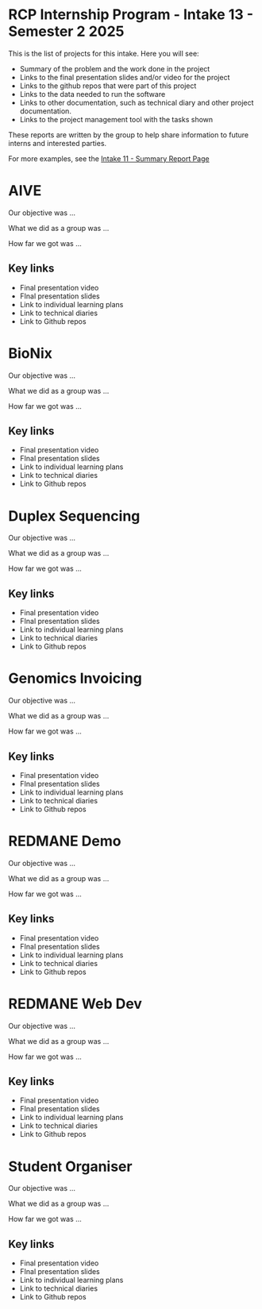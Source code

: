 # RCP Internship Program - Intake 13 - Semester 2 2025

This is the list of projects for this intake. Here you will see:
- Summary of the problem and the work done in the project
- Links to the final presentation slides and/or video for the project
- Links to the github repos that were part of this project
- Links to the data needed to run the software
- Links to other documentation, such as technical diary and other project documentation.
- Links to the project management tool with the tasks shown

These reports are written by the group to help share information to future interns and interested parties.

For more examples, see the [Intake 11 - Summary Report Page](https://wehi-researchcomputing.github.io/intakes/11-Summer-2024-2025/)

# AIVE

Our objective was ...

What we did as a group was ...

How far we got was ...

## Key links
- Final presentation video
- FInal presentation slides
- Link to individual learning plans
- Link to technical diaries
- Link to Github repos

# BioNix

Our objective was ...

What we did as a group was ...

How far we got was ...

## Key links
- Final presentation video
- FInal presentation slides
- Link to individual learning plans
- Link to technical diaries
- Link to Github repos

# Duplex Sequencing

Our objective was ...

What we did as a group was ...

How far we got was ...

## Key links
- Final presentation video
- FInal presentation slides
- Link to individual learning plans
- Link to technical diaries
- Link to Github repos

# Genomics Invoicing

Our objective was ...

What we did as a group was ...

How far we got was ...

## Key links
- Final presentation video
- FInal presentation slides
- Link to individual learning plans
- Link to technical diaries
- Link to Github repos

# REDMANE Demo
Our objective was ...

What we did as a group was ...

How far we got was ...

## Key links
- Final presentation video
- FInal presentation slides
- Link to individual learning plans
- Link to technical diaries
- Link to Github repos

# REDMANE Web Dev
Our objective was ...

What we did as a group was ...

How far we got was ...

## Key links
- Final presentation video
- FInal presentation slides
- Link to individual learning plans
- Link to technical diaries
- Link to Github repos

# Student Organiser
Our objective was ...

What we did as a group was ...

How far we got was ...

## Key links
- Final presentation video
- FInal presentation slides
- Link to individual learning plans
- Link to technical diaries
- Link to Github repos
